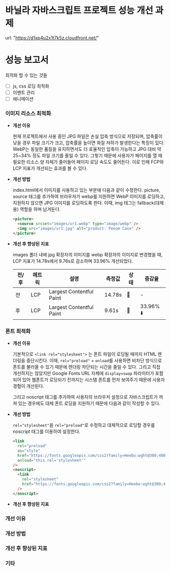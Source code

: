 # 바닐라 자바스크립트 프로젝트 성능 개선 과제

url: "https://d1xp4u2x1t7k5z.cloudfront.net/"

# 성능 보고서

최적화 할 수 있는 것들

- [ ] js, css 로딩 최적화
- [ ] 이벤트 관리
- [ ] 애니메이션

### 이미지 리소스 최적화

- **개선 이유**

  현재 프로젝트에서 사용 중인 JPG 파일은 손실 압축 방식으로 저장되며, 압축률이 낮을 경우 파일 크기가 크고, 압축률을 높이면 화질 저하가 발생한다는 특징이 있다.
  WebP는 동일한 품질을 유지하면서도 더 효율적인 압축이 가능하고 JPG 대비 약 25~34% 정도 파일 크기를 줄일 수 있다.
  그렇기 때문에 사용자가 페이지를 열 때 필요한 리소스 양 자체가 줄어들어 페이지 로딩 속도도 줄어든다.
  이로 인해 FCP와 LCP 지표가 개선되는 효과를 볼 수 있다.

- **개선 방법**

  index.html에서 이미지를 사용하고 있는 부분에 다음과 같이 수정한다. picture, source 태그를 추가하여 브라우저가 webp를 지원하면 WebP 이미지를 로딩하고, 지원하지 않으면 JPG 이미지를 로딩하도록 한다.
  이때, img 태그는 fallback(대체용) 역할을 하며 남겨둔다.

  ```html
  <picture>
    <source srcset="images/vr1.webp" type="image/webp" />
    <img src="images/vr1.jpg" alt="product: Penom Case" />
  </picture>
  ```

- **개선 후 향상된 지표**

  images 폴더 내에 jpg 확장자의 이미지를 webp 확장자의 이미지로 변경했을 때,
  LCP 지표가 14.78s에서 9.76s로 감소하며 33.96% 개선되었다.

  | 전/후 | 메트릭 | 설명 | 측정값 | 상태 | 증감율 |
  |-----|--------|------|--------|------|----|
  | 전 | LCP | Largest Contentful Paint | 14.78s | 🔴 | - |
  | 후 | LCP | Largest Contentful Paint | 9.61s | 🔴 | 33.96% ⬇️ |

### 폰트 최적화

- **개선 이유**

  기본적으로 `<link rel="stylesheet">` 는 폰트 파일이 로딩될 때까지 HTML 렌더링을 중단시킨다.
  이때, `rel="preload"` + `onload`를 사용하면 비차단 방식으로 폰트를 불러올 수 있기 때문에 렌더링 차단되는 시간을 줄일 수 있다. 그리고 직접 개선하지는 않았지만 Google Fonts URL 자체에 `display=swap` 파라미터가 포함되어 있어 웹폰트가 로딩되기 전까지는 시스템 폰트를 먼저 보여주기 때문에 사용자 경험이 개선된다.

  그리고 noscript 태그를 추가하여 사용자의 브라우저 설정으로 자바스크립트가 꺼져 있는 경우에도 대체 폰트 로딩을 지원하기 때문에 다음과 같이 작성할 수 있다.

- **개선 방법**

  `rel="stylesheet"`을 `rel="preload"`로 수정하고 대체적으로 로딩할 경우를 noscript 태그를 이용하여 설정한다.

  ```html
  <link
    rel="preload"
    as="style"
    href="https://fonts.googleapis.com/css2?family=Heebo:wght@300;400;600;700&display=swap"
    onload="this.rel='stylesheet'"
  />
  <noscript>
    <link
      rel="stylesheet"
      href="https://fonts.googleapis.com/css2?family=Heebo:wght@300;400;600;700&display=swap"
    />
  </noscript>
  ```

- **개선 후 향상된 지표**

### 개선 이유

### 개선 방법

### 개선 후 향상된 지표

### 기타
